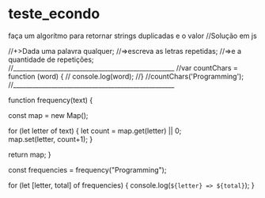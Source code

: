 # teste_econdo
faça um algorítmo para retornar strings duplicadas e o valor
//Solução em js

//+>Dada uma palavra qualquer;
//=>escreva as letras repetidas;
//=>e a quantidade de repetições;
//___________________________________________________
//var countChars = function (word) {
//  console.log(word);
//}
//countChars('Programming');
//___________________________________________________

function frequency(text) {

  const map = new Map();
 
  for (let letter of text) {
    let count = map.get(letter) || 0;    
    map.set(letter, count+1);
  }
 
  return map;
}

const frequencies = frequency("Programming");

for (let [letter, total] of frequencies) {
  console.log(`${letter} => ${total}`);
}
